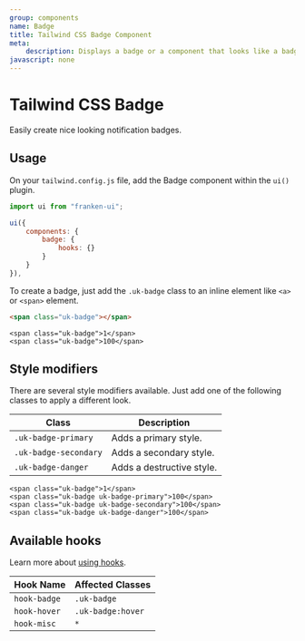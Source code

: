 ```yaml
---
group: components
name: Badge
title: Tailwind CSS Badge Component
meta:
    description: Displays a badge or a component that looks like a badge.
javascript: none
---
```


# Tailwind CSS Badge

<p class="mt-2 text-xl text-muted-foreground">
    Easily create nice looking notification badges.
</p>

## Usage

On your `tailwind.config.js` file, add the Badge component within the `ui()` plugin.

```javascript
import ui from "franken-ui";

ui({
    components: {
        badge: {
            hooks: {}
        }
    }
}),
```

To create a badge, just add the `.uk-badge` class to an inline element like `<a>` or `<span>` element.

```html
<span class="uk-badge"></span>
```

```example
<span class="uk-badge">1</span>
<span class="uk-badge">100</span>
```

## Style modifiers

There are several style modifiers available. Just add one of the following classes to apply a different look.

| Class                 | Description               |
| --------------------- | ------------------------- |
| `.uk-badge-primary`   | Adds a primary style.     |
| `.uk-badge-secondary` | Adds a secondary style.   |
| `.uk-badge-danger`    | Adds a destructive style. |

```example
<span class="uk-badge">1</span>
<span class="uk-badge uk-badge-primary">100</span>
<span class="uk-badge uk-badge-secondary">100</span>
<span class="uk-badge uk-badge-danger">100</span>
```

## Available hooks

Learn more about [using hooks](/docs/introduction#using-hooks).

| Hook Name       | Affected Classes            |
|-----------------|-----------------------------|
| `hook-badge`    | `.uk-badge`                 |
| `hook-hover`    | `.uk-badge:hover`           |
| `hook-misc`     | `*`                         |